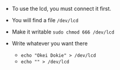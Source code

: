 - To use the lcd, you must connect it first.<br>
- You will find a file ```/dev/lcd```  <br>
- Make it writable ```sudo chmod 666 /dev/lcd```<br>
- Write whatever you want there<br>

    - ```echo "Okei Dokie" > /dev/lcd```<br>
    - ```echo "" > /dev/lcd```
